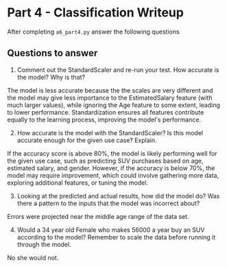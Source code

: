 # Part 4 - Classification Writeup

After completing `a6_part4.py` answer the following questions

## Questions to answer

1. Comment out the StandardScaler and re-run your test. How accurate is the model? Why is that?

The model is less accurate because the the scales are very different and the model may give less importance to the EstimatedSalary feature (with much larger values), while ignoring the Age feature to some extent, leading to lower performance. Standardization ensures all features contribute equally to the learning process, improving the model's performance.

2. How accurate is the model with the StandardScaler? Is this model accurate enough for the given use case? Explain.

If the accuracy score is above 80%, the model is likely performing well for the given use case, such as predicting SUV purchases based on age, estimated salary, and gender. However, if the accuracy is below 70%, the model may require improvement, which could involve gathering more data, exploring additional features, or tuning the model. 

3. Looking at the predicted and actual results, how did the model do? Was there a pattern to the inputs that the model was incorrect about?

Errors were projected near the middle age range of the data set.

4. Would a 34 year old Female who makes 56000 a year buy an SUV according to the model? Remember to scale the data before running it through the model.

No she would not.
